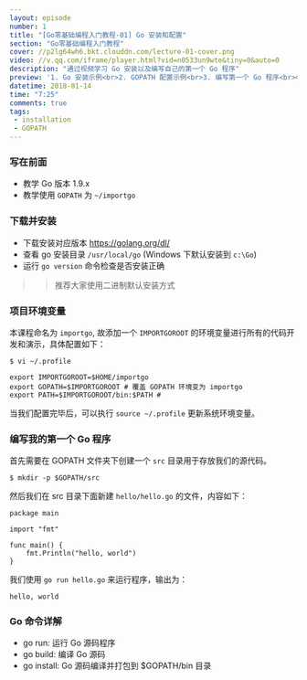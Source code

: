 ```yaml
---
layout: episode
number: 1
title: "[Go零基础编程入门教程-01] Go 安装和配置"
section: "Go零基础编程入门教程"
cover: //p2lg64wh6.bkt.clouddn.com/lecture-01-cover.png
video: //v.qq.com/iframe/player.html?vid=n0533un9wte&tiny=0&auto=0
description: "通过视频学习 Go 安装以及编写自己的第一个 Go 程序"
preview: '1. Go 安装示例<br>2. GOPATH 配置示例<br>3. 编写第一个 Go 程序<br>4. 标准 Go 命令示范： go run, go build, go install<br>'
datetime: 2018-01-14
time: "7:25"
comments: true
tags:
 - installation
 - GOPATH
---
```


### 写在前面

- 教学 Go 版本 1.9.x
- 教学使用 `GOPATH` 为 `~/importgo`

### 下载并安装

- 下载安装对应版本 https://golang.org/dl/
- 查看 go 安装目录 `/usr/local/go` (Windows 下默认安装到 `c:\Go`)
- 运行 `go version` 命令检查是否安装正确

>> 推荐大家使用二进制默认安装方式

### 项目环境变量

本课程命名为 `importgo`, 故添加一个 `IMPORTGOROOT` 的环境变量进行所有的代码开发和演示，具体配置如下：


```
$ vi ~/.profile

export IMPORTGOROOT=$HOME/importgo
export GOPATH=$IMPORTGOROOT # 覆盖 GOPATH 环境变为 importgo
export PATH=$IMPORTGOROOT/bin:$PATH #
```

当我们配置完毕后，可以执行 `source ~/.profile` 更新系统环境变量。

### 编写我的第一个 Go 程序

首先需要在 GOPATH 文件夹下创建一个 `src` 目录用于存放我们的源代码。

```
$ mkdir -p $GOPATH/src
```

然后我们在 src 目录下面新建 `hello/hello.go` 的文件，内容如下：

```golang
package main

import "fmt"

func main() {
    fmt.Println("hello, world")
}
```

我们使用 `go run hello.go` 来运行程序，输出为：

```
hello, world
```

### Go 命令详解

- go run: 运行 Go 源码程序
- go build: 编译 Go 源码
- go install: Go 源码编译并打包到 $GOPATH/bin 目录
